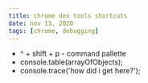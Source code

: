 ```yaml
---
title: chrome dev tools shortcuts
date: nov 13, 2020
tags: [chrome, debugging]
---
```


- ^ + shift + p - command pallette
- console.table(arrayOfObjects);
- console.trace('how did i get here?');
